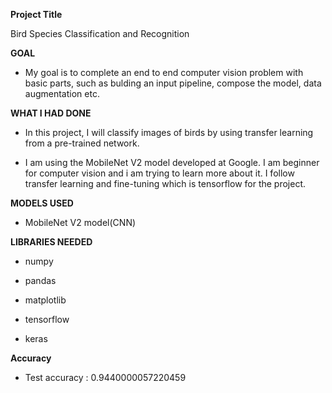**Project Title**

Bird Species Classification and Recognition


**GOAL**

- My goal is to complete an end to end computer vision problem with basic parts, such as bulding an input pipeline, compose the model, data augmentation etc.


**WHAT I HAD DONE**

- In this project, I will classify images of birds by using transfer learning from a pre-trained network. 

- I am using the MobileNet V2 model developed at Google. I am beginner for computer vision and i am trying to learn more about it. I follow transfer learning and fine-tuning which is tensorflow for the project.



**MODELS USED**

-  MobileNet V2 model(CNN)


**LIBRARIES NEEDED**

- numpy

- pandas

- matplotlib

- tensorflow

- keras

**Accuracy**

- Test accuracy : 0.9440000057220459

